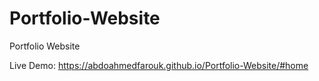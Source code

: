 # Portfolio-Website
Portfolio Website

Live Demo: https://abdoahmedfarouk.github.io/Portfolio-Website/#home
